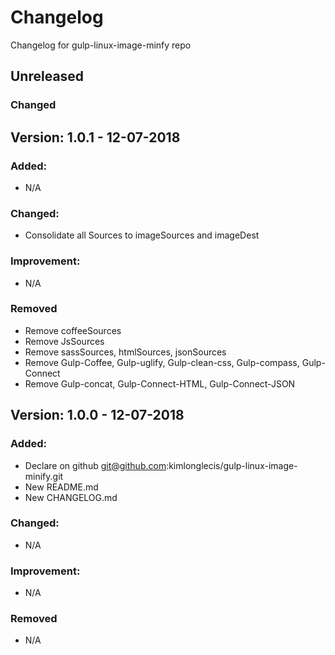 # Changelog
Changelog for gulp-linux-image-minfy repo

## Unreleased
### Changed


## Version:		1.0.1 - 12-07-2018
### Added:
- N/A

### Changed:
- Consolidate all Sources to imageSources and imageDest

### Improvement:
- N/A

### Removed
- Remove coffeeSources
- Remove JsSources
- Remove sassSources, htmlSources, jsonSources
- Remove Gulp-Coffee, Gulp-uglify, Gulp-clean-css, Gulp-compass, Gulp-Connect
- Remove Gulp-concat, Gulp-Connect-HTML, Gulp-Connect-JSON



## Version:		1.0.0 - 12-07-2018
### Added:
- Declare on github git@github.com:kimlonglecis/gulp-linux-image-minify.git
- New README.md
- New CHANGELOG.md

### Changed:
- N/A

### Improvement:
- N/A

### Removed
- N/A